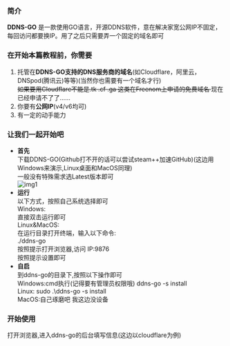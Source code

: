 ### 简介     
**DDNS-GO** 是一款使用GO语言，开源DDNS软件，意在解决家宽公网IP不固定，每回访问都要换IP。用了之后只需要弄一个固定的域名即可  

### 在开始本篇教程前，你需要  
1. 托管在**DDNS-GO支持的DNS服务商的域名**(如Cloudflare，阿里云，DNSpod(腾讯云)等等)(当然你也需要有一个域名才行)   
<s> 如果要用Cloudflare不能是.tk .cf .ga 这类在Freenom上申请的免费域名 </s> 现在已经申请不了了......  
2. 你要有**公网IP**(v4/v6均可)  
3. 有一定的动手能力   

### 让我们一起开始吧  
- **首先**  
下载DDNS-GO(Github打不开的话可以尝试steam++加速GitHub)(这边用Windows来演示,Linux桌面和MacOS同理)  
一般没有特殊需求选Latest版本即可   
![img1](https://img.yyyyt.eu.org/DDNS-GO/DDNS-GO01.png)
- **运行**  
以下方式，按照自己系统选择即可   
Windows:   
直接双击运行即可   
Linux&MacOS:  
在运行目录打开终端，输入以下命令:  
./ddns-go    
按照提示打开浏览器,访问 IP:9876  
按照提示设置即可  
- **自启**  
到ddns-go的目录下,按照以下操作即可   
Windows:cmd执行(记得要有管理员权限哦) ddns-go -s install  
Linux:  sudo .\ddns-go -s install  
MacOS:自己琢磨吧 我这边没设备  

### 开始使用   
打开浏览器,进入ddns-go的后台填写信息(这边以cloudflare为例)   
